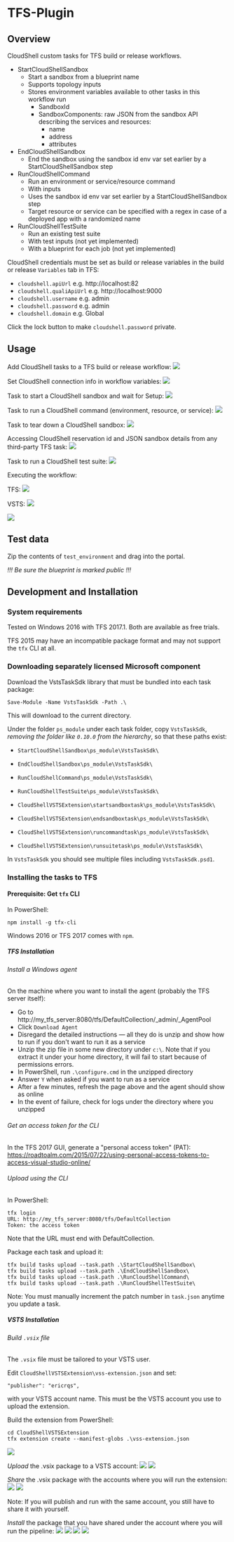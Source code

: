# TFS-Plugin

## Overview

CloudShell custom tasks for TFS build or release workflows.

- StartCloudShellSandbox
	- Start a sandbox from a blueprint name
	- Supports topology inputs
	- Stores environment variables available to other tasks in this workflow run
		- SandboxId
		- SandboxComponents: raw JSON from the sandbox API describing the services and resources:
			- name
			- address
			- attributes
- EndCloudShellSandbox
	- End the sandbox using the sandbox id env var set earlier by a StartCloudShellSandbox step
- RunCloudShellCommand
	- Run an environment or service/resource command
	- With inputs
	- Uses the sandbox id env var set earlier by a StartCloudShellSandbox step
	- Target resource or service can be specified with a regex in case of a deployed app with a randomized name
- RunCloudShellTestSuite
	- Run an existing test suite
	- With test inputs (not yet implemented)
	- With a blueprint for each job (not yet implemented)

	
CloudShell credentials must be set as build or release variables in the build or release `Variables` tab in TFS:

- `cloudshell.apiUrl` e.g. http://localhost:82
- `cloudshell.qualiApiUrl` e.g. http://localhost:9000
- `cloudshell.username` e.g. admin
- `cloudshell.password` e.g. admin
- `cloudshell.domain` e.g. Global

Click the lock button to make `cloudshell.password` private.

## Usage

Add CloudShell tasks to a TFS build or release workflow:
![](screenshots/add-task.png)

Set CloudShell connection info in workflow variables:
![](screenshots/workflow-variables.png)


Task to start a CloudShell sandbox and wait for Setup:
![](screenshots/start-sandbox-task.png)

Task to run a CloudShell command (environment, resource, or service):
![](screenshots/run-command-task.png)

Task to tear down a CloudShell sandbox:
![](screenshots/end-sandbox-task.png)

Accessing CloudShell reservation id and JSON sandbox details from any third-party TFS task:
![](screenshots/accessing-info-task.png)


Task to run a CloudShell test suite:
![](screenshots/run-suite-task2.png)


Executing the workflow:

TFS:
![](screenshots/queue-new-build.png)

VSTS:
![](screenshots/queue-vsts.png)


![](screenshots/executing.png)


## Test data

Zip the contents of `test_environment` and drag into the portal.

*!!! Be sure the blueprint is marked public !!!*



## Development and Installation

### System requirements

Tested on Windows 2016 with TFS 2017.1. Both are available as free trials.

TFS 2015 may have an incompatible package format and may not support the `tfx` CLI at all. 

### Downloading separately licensed Microsoft component

Download the VstsTaskSdk library that must be bundled into each task package:

    Save-Module -Name VstsTaskSdk -Path .\

This will download to the current directory.

Under the folder `ps_module` under each task folder, copy `VstsTaskSdk`, *removing the folder like `0.10.0` from the hierarchy*, so that these paths exist:

- `StartCloudShellSandbox\ps_module\VstsTaskSdk\`
- `EndCloudShellSandbox\ps_module\VstsTaskSdk\`
- `RunCloudShellCommand\ps_module\VstsTaskSdk\`
- `RunCloudShellTestSuite\ps_module\VstsTaskSdk\`

- `CloudShellVSTSExtension\startsandboxtask\ps_module\VstsTaskSdk\`
- `CloudShellVSTSExtension\endsandboxtask\ps_module\VstsTaskSdk\`
- `CloudShellVSTSExtension\runcommandtask\ps_module\VstsTaskSdk\`
- `CloudShellVSTSExtension\runsuitetask\ps_module\VstsTaskSdk\`


In `VstsTaskSdk` you should see multiple files including `VstsTaskSdk.psd1`.


### Installing the tasks to TFS


#### Prerequisite: Get `tfx` CLI

In PowerShell:

	npm install -g tfx-cli

Windows 2016 or TFS 2017 comes with `npm`.
	
##### TFS Installation

###### Install a Windows agent

On the machine where you want to install the agent (probably the TFS server itself):
- Go to http://my_tfs_server:8080/tfs/DefaultCollection/_admin/_AgentPool
- Click `Download Agent`
- Disregard the detailed instructions &mdash; all they do is unzip and show how to run if you don't want to run it as a service
- Unzip the zip file in some new directory under `c:\`. Note that if you extract it under your home directory, it will fail to start because of permissions errors.
- In PowerShell, run `.\configure.cmd` in the unzipped directory
- Answer `Y` when asked if you want to run as a service
- After a few minutes, refresh the page above and the agent should show as online
- In the event of failure, check for logs under the directory where you unzipped


###### Get an access token for the CLI

In the TFS 2017 GUI, generate a "personal access token" (PAT): https://roadtoalm.com/2015/07/22/using-personal-access-tokens-to-access-visual-studio-online/


###### Upload using the CLI

In PowerShell:

	tfx login
	URL: http://my_tfs_server:8080/tfs/DefaultCollection
	Token: the access token


Note that the URL must end with DefaultCollection.

Package each task and upload it:

    tfx build tasks upload --task.path .\StartCloudShellSandbox\
    tfx build tasks upload --task.path .\EndCloudShellSandbox\
    tfx build tasks upload --task.path .\RunCloudShellCommand\
    tfx build tasks upload --task.path .\RunCloudShellTestSuite\

Note: You must manually increment the patch number in `task.json` anytime you update a task.

##### VSTS Installation

###### Build `.vsix` file

The `.vsix` file must be tailored to your VSTS user.

Edit `CloudShellVSTSExtension\vss-extension.json` and set:

    "publisher": "ericrqs",

with your VSTS account name. This must be the VSTS account you use to upload the extension.

Build the extension from PowerShell:

	cd CloudShellVSTSExtension
	tfx extension create --manifest-globs .\vss-extension.json

![](screenshots/build-vsix.png)


*Upload* the .vsix package to a VSTS account:
![](screenshots/upload-extension.png)
![](screenshots/extension-uploaded.png)

*Share* the .vsix package with the accounts where you will run the extension:
![](screenshots/share-extension.png)
![](screenshots/share-extension2.png)

Note: If you will publish and run with the same account, you still have to share it with yourself.

*Install* the package that you have shared under the account where you will run the pipeline:
![](screenshots/install-extension.png)
![](screenshots/install-extension2.png)
![](screenshots/install-extension3.png)
![](screenshots/extension-installed.png)

